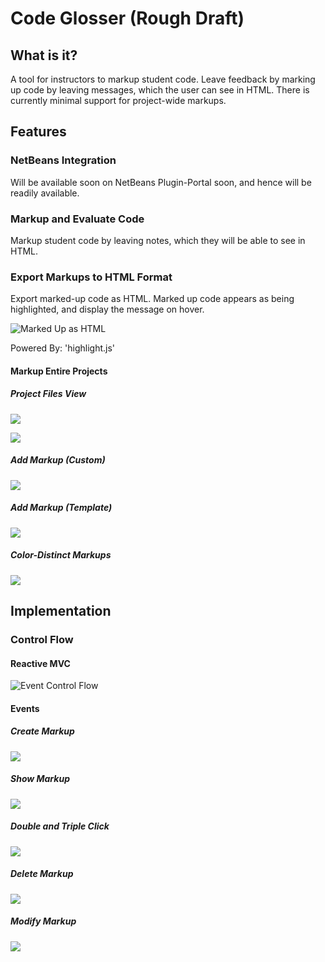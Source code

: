 # Code Glosser (Rough Draft)

## What is it?

A tool for instructors to markup student code. Leave feedback by marking up code by leaving messages, which the user can see in HTML.
There is currently minimal support for project-wide markups.

## Features

### NetBeans Integration

Will be available soon on NetBeans Plugin-Portal soon, and hence will be readily available.

### Markup and Evaluate Code

Markup student code by leaving notes, which they will be able to see in HTML. 

### Export Markups to HTML Format

Export marked-up code as HTML. Marked up code appears as being highlighted, and display the message on hover.

![Marked Up as HTML](screenshots/markup_in_html.png)

Powered By: 'highlight.js'

#### Markup Entire Projects

##### Project Files View

![](screenshots/Project-View.png)

![](screenshots/Project-View2.png)

##### Add Markup (Custom)

![](screenshots/create_and_custom_markup.png)

##### Add Markup (Template)

![](screenshots/create_and_apply_template.png)

##### Color-Distinct Markups

![](screenshots/color-specific_markups.png)

## Implementation

### Control Flow

#### Reactive MVC

![Event Control Flow](screenshots/EventControlFlow.PNG)

#### Events

##### Create Markup

![](screenshots/createMarkupEvent.PNG)

##### Show Markup

![](screenshots/showMarkupEvent.PNG)

##### Double and Triple Click

![](screenshots/Double_And_Triple_Click_Event.PNG)

##### Delete Markup

![](screenshots/deleteMarkupEvent.PNG)

##### Modify Markup

![](screenshots/modifyMarkupEvent.PNG)
